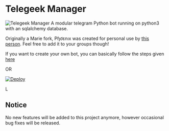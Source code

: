 # Telegeek Manager
   ![Telegeek Manager](https://telegra.ph/file/f73f27df54c500cd78478.jpg)
A modular telegram Python bot running on python3 with an sqlalchemy database.

Originally a Marie fork, Pɧơɛnıх was created for personal use by [this person](https://t.me/TheRealPhoenix). Feel free to add it to your groups though!


If you want to create your own bot, you can basically follow the steps given [here](https://github.com/PaulSonOfLars/tgbot/blob/master/README.md)

OR

[![Deploy](https://www.herokucdn.com/deploy/button.svg)](https://heroku.com/deploy?template=https://github.com/Katuriki/TelegeekManager.git)

L

## Notice
No new features will be added to this project anymore, however occasional bug fixes will be released.
